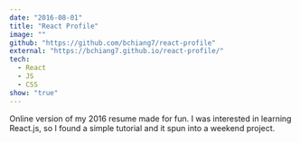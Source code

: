 ```yaml
---
date: "2016-08-01"
title: "React Profile"
image: ""
github: "https://github.com/bchiang7/react-profile"
external: "https://bchiang7.github.io/react-profile/"
tech:
  - React
  - JS
  - CSS
show: "true"
---
```


Online version of my 2016 resume made for fun. I was interested in learning React.js, so I found a simple tutorial and it spun into a weekend project.
